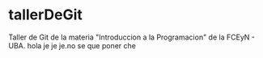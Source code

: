 # tallerDeGit

Taller de Git de la materia "Introduccion a la Programacion" de la FCEyN - UBA. hola je je je.no se que poner che
